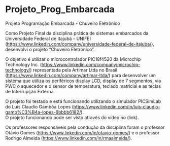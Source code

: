 # Projeto_Prog_Embarcada
Projeto Programação Embarcada - Chuveiro Eletrônico

  Como Projeto Final da disciplina prática de sistemas embarcados da Universidade Federal de Itajubá – UNIFEI (https://www.linkedin.com/company/universidade-federal-de-itajuba/), desenvolvi o projeto “Chuveiro Eletronico”. 
  
  O objetivo é utilizar o microcontrolador PIC18f4520 da Microchip Technology Inc. (https://www.linkedin.com/company/microchip-technology/) representada pela Artimar Ltda no Brasil (https://www.linkedin.com/company/artimar-ltda/) para desenvolver um sistema que utiliza os periféricos display LCD, display de 7 segmentos, via PWC o aquecedor e o sensor de temperatura, teclado matricial e as teclas de Interrupção Externa. 
  
  O projeto foi testado e está funcionando utilizando o simulador PICSimLab do Luis Claudio Gambôa Lopes (https://www.linkedin.com/in/luis-claudio-gamb%C3%B4a-lopes-6bbbb6182/).    
  O projeto funcionando pode ser visto através do vídeo no (link).
  
  Os professores responsáveis pela condução da disciplina foram o professor Otávio Gomes (https://www.linkedin.com/in/otavio-gomes/) e o professor Rodrigo Almeida (https://www.linkedin.com/in/rmaalmeida/).
